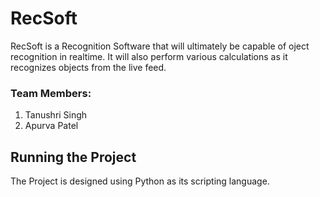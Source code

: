 # RecSoft

RecSoft is a Recognition Software that will ultimately be capable of oject recognition in realtime. It will also perform various calculations as it recognizes objects from the live feed.

### Team Members:

1. Tanushri Singh
2. Apurva Patel

## Running the Project

The Project is designed using Python as its scripting language.
